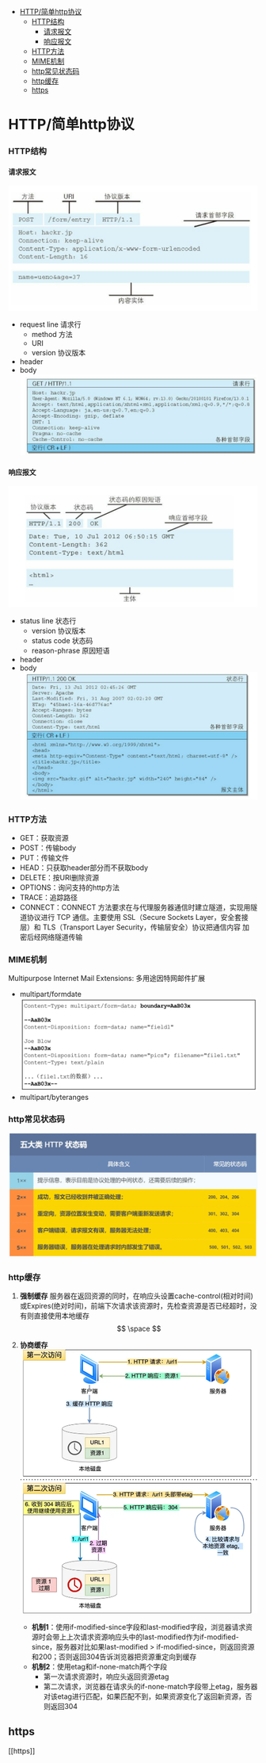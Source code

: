 - [HTTP/简单http协议](#http简单http协议)
    - [HTTP结构](#http结构)
      - [请求报文](#请求报文)
      - [响应报文](#响应报文)
    - [HTTP方法](#http方法)
    - [MIME机制](#mime机制)
    - [http常见状态码](#http常见状态码)
    - [http缓存](#http缓存)
  - [https](#https)


# HTTP/简单http协议
### HTTP结构
#### 请求报文
![alt text](image-8.png)
- request line 请求行
  - method 方法
  - URI 
  - version 协议版本
- header
- body
![alt text](image-11.png)

#### 响应报文
![alt text](image-9.png)
- status line 状态行 
  - version 协议版本
  - status code 状态码
  - reason-phrase 原因短语
- header
- body
![alt text](image-10.png)


### HTTP方法
- GET：获取资源
- POST：传输body
- PUT：传输文件
- HEAD：只获取header部分而不获取body
- DELETE：按URI删除资源
- OPTIONS：询问支持的http方法
- TRACE：追踪路径
- CONNECT：CONNECT 方法要求在与代理服务器通信时建立隧道，实现用隧道协议进行 TCP 通信。主要使用 SSL（Secure Sockets Layer，安全套接层）和 TLS（Transport Layer Security，传输层安全）协议把通信内容
加 密后经网络隧道传输


### MIME机制
Multipurpose Internet Mail Extensions: 多用途因特网邮件扩展
- multipart/formdate
  ![alt text](image-12.png)
- multipart/byteranges



### http常见状态码
![alt text](image-16.png)


### http缓存
1. **强制缓存**
   服务器在返回资源的同时，在响应头设置cache-control(相对时间)或Expires(绝对时间)，前端下次请求该资源时，先检查资源是否已经超时，没有则直接使用本地缓存
$$ \space $$

2. **协商缓存**
   ![alt text](image-17.png)
   - **机制1**：使用if-modified-since字段和last-modified字段，浏览器请求资源时会带上上次请求资源响应头中的last-modified作为if-modified-since，服务器对比如果last-modified > if-modified-since，则返回资源和200；否则返回304告诉浏览器把资源重定向到缓存
   - **机制2**：使用etag和if-none-match两个字段
     - 第一次请求资源时，响应头返回资源etag
     - 第二次请求，浏览器在请求头的if-none-match字段带上etag，服务器对该etag进行匹配，如果匹配不到，如果资源变化了返回新资源，否则返回304 






## https
[[https]]
